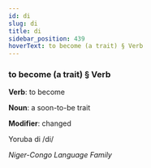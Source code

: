 ```yaml
---
id: di
slug: di
title: di
sidebar_position: 439
hoverText: to become (a trait) § Verb
---
```


### to become (a trait) § Verb

**Verb**: to become

**Noun**: a soon-to-be trait

**Modifier**: changed

Yoruba di /di/

*Niger-Congo Language Family*